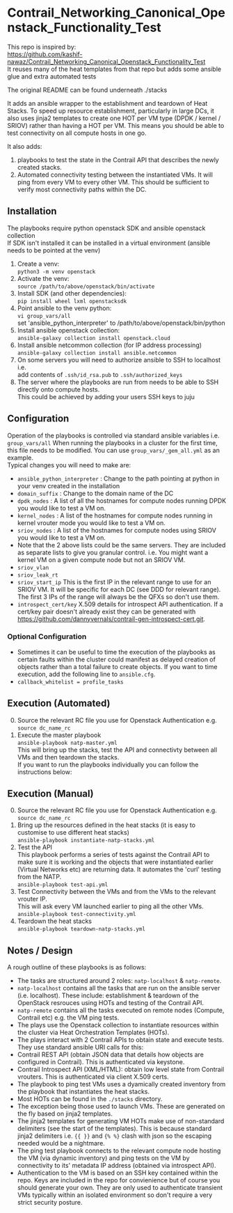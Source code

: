 # Contrail_Networking_Canonical_Openstack_Functionality_Test

This repo is inspired by:  
https://github.com/kashif-nawaz/Contrail_Networking_Canonical_Openstack_Functionality_Test  
It reuses many of the heat templates from that repo but adds some ansible glue and extra automated tests

The original README can be found underneath ./stacks

It adds an ansible wrapper to the establishment and teardown of Heat Stacks. To speed up resource establishment,
particularly in large DCs, it also uses jinja2 templates to create one HOT per VM type (DPDK / kernel / SRIOV) rather than
having a HOT per VM.  This means you should be able to test connectivity on all compute hosts in one go.  

It also adds:
1) playbooks to test the state in the Contrail API that describes the newly created stacks.
2) Automated connectivity testing between the instantiated VMs.  It will ping from every VM to every other VM.  This should be sufficient to verify most connectivity paths within the DC.

## Installation
The playbooks require python openstack SDK and ansible openstack collection  
If SDK isn't installed it can be installed in a virtual environment (ansible needs to be pointed at the venv)  
1) Create a venv:  
   `python3 -m venv openstack`  
2) Activate the venv:  
   `source /path/to/above/openstack/bin/activate`  
3) Install SDK (and other dependencies):  
   `pip install wheel lxml openstacksdk`
4) Point ansible to the venv python:  
   `vi group_vars/all`  
   set 'ansible_python_interpreter' to /path/to/above/openstack/bin/python  
5) Install ansible openstack collection:  
   `ansible-galaxy collection install openstack.cloud`  
6) Install ansible netcommon collection (for IP address processing)  
   `ansible-galaxy collection install ansible.netcommon`     
7) On some servers you will need to authorize ansible to SSH to localhost i.e.  
   add contents of `.ssh/id_rsa.pub` to `.ssh/authorized_keys`
8) The server where the playbooks are run from needs to be able to SSH directly onto compute hosts.  
   This could be achieved by adding your users SSH keys to juju


## Configuration
Operation of the playbooks is controlled via standard ansible variables i.e. `group_vars/all`
When running the playbooks in a cluster for the first time, this file needs to be modified.
You can use `group_vars/_gem_all.yml` as an example.    
Typical changes you will need to make are:  
* `ansible_python_interpreter` : Change to the path pointing at python in your venv created in the installation  
* `domain_suffix` : Change to the domain name of the DC    
* `dpdk_nodes` : A list of all the hostnames for compute nodes running DPDK you would like to test a VM on.
* `kernel_nodes` : A list of the hostnames for compute nodes running in kernel vrouter mode you would like to test a VM on.
* `sriov_nodes` : A list of the hostnames for compute nodes  using SRIOV you would like to test a VM on.
*  Note that the 2 above lists could be the same servers.  They are included as separate lists to give you granular control. i.e.   You might want a kernel VM on a given compute node but not an SRIOV VM.  
* `sriov_vlan`
* `sriov_leak_rt` 
* `sriov_start_ip` This is the first IP in the relevant range to use for an SRIOV VM.  It will be specific for each DC (see DDD for relevant range).  The first 3 IPs of the range will always be the QFXs so don't use them.
*  `introspect_cert/key`  X.509 details for introspect API authentication.  If a cert/key pair doesn't already exist they can be generated with  https://github.com/dannyvernals/contrail-gen-introspect-cert.git.

### Optional Configuration
* Sometimes it can be useful to time the execution of the playbooks as certain faults within the cluster could manifest as delayed creation of objects rather than a total failure to create objects.  If you want to time execution, add the following line to `ansible.cfg`.  
* `callback_whitelist = profile_tasks`

## Execution (Automated)
0) Source the relevant RC file you use for Openstack Authentication e.g.  
`source dc_name_rc`
1) Execute the master playbook  
`ansible-playbook natp-master.yml`   
   This will bring up the stacks, test the API and connectivty between all VMs and then teardown the stacks.  
   If you want to run the playbooks individually you can follow the instructions below:

## Execution (Manual)
0) Source the relevant RC file you use for Openstack Authentication e.g.  
`source dc_name_rc`
1)  Bring up the resources defined in the heat stacks (it is easy to customise to use different heat stacks)  
`ansible-playbook instantiate-natp-stacks.yml`  
2) Test the API  
   This playbook performs a series of tests against the Contrail API to make sure it is working and
   the objects that were instantiated earlier (Virtual Networks etc) are returning data.
   It automates the 'curl' testing from the NATP.  
`ansible-playbook test-api.yml`  
3) Test Connectivity between the VMs and from the VMs to the relevant vrouter IP.  
   This will ask every VM launched earlier to ping all the other VMs.  
`ansible-playbook test-connectivity.yml`  
4) Teardown the heat stacks  
`ansible-playbook teardown-natp-stacks.yml`  


## Notes / Design
A rough outline of these playbooks is as follows:
* The tasks are structured around 2 roles: `natp-localhost` & `natp-remote`.
* `natp-localhost` contains all the tasks that are run on the ansible server (i.e. localhost).  These include: establishment & teardown of the OpenStack resrouces using HOTs and testing of the Contrail API.
* `natp-remote` contains all the tasks executed on remote nodes (Compute, Contrail etc) e.g. the VM ping tests.
* The plays use the Openstack collection to instantiate resources within the cluster via Heat Orchestration Templates (HOTs).
* The plays interact with 2 Contrail APIs to obtain state and execute tests.  They use standard ansible URI calls for this:
* Contrail REST API (obtain JSON data that details how objects are configured in Contrail). This is authenticated via keystone.  
* Contrail Introspect API (XML/HTML): obtain low level state from Contrail vrouters. This is authenticated via client X.509 certs.  
* The playbook to ping test VMs uses a dyamically created inventory from the playbook that instantiates the heat stacks.
* Most HOTs can be found in the `./stacks` directory.
* The exception being those used to launch VMs.  These are generated on the fly based on jinja2 templates.
* The jinja2 templates for generating VM HOTs make use of non-standard delimiters (see the start of the templates). This is because standard jinja2 delimiters i.e. `{{ }}` and `{% %}` clash with json so the escaping needed would be a nightmare.
* The ping test playbook connects to the relevant compute node hosting the VM (via dynamic inventory) and ping tests on the VM by connectivity to its' metadata IP address (obtained via introspect API).
* Authentication to the VM is based on an SSH key contained within the repo.  Keys are included in the repo for convienience but of course you should generate your own.  They are only used to authenticate transient VMs typically within an isolated environment so don't require a very strict security posture.



